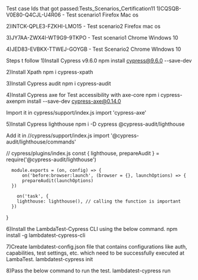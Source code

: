 Test case Ids that got passed:Tests_Scenarios_Certification11
1)CQSQB-V0E80-Q4CJL-U4R06  - Test scenario1 Firefox Mac os

2)INTCK-QPLE3-FZKHI-LMO15    - Test scenario2 Firefox mac os

3)JY7AA-ZWX4I-WT9G9-9TKPO  - Test scenario1 Chrome Windows 10

4)JED83-EVBKX-TTWEJ-GOYGB  - Test Scenario2 Chrome WIndows 10


Steps t follow
1)Install Cypress v9.6.0
npm install cypress@9.6.0 --save-dev

2)Install Xpath
  npm i cypress-xpath

3)Install Cypress audit
  npm i cypress-audit

4)Install Cypress axe for Test accessibility with axe-core
  npm i cypress-axenpm install --save-dev cypress-axe@0.14.0

Import it in cypress/support/index.js
  import 'cypress-axe'

5)Install Cypress lighthouse
  npm i -D cypress @cypress-audit/lighthouse

Add it in //cypress/support/index.js
  import '@cypress-audit/lighthouse/commands'


// cypress/plugins/index.js
  const { lighthouse, prepareAudit } = require('@cypress-audit/lighthouse')

      module.exports = (on, config) => {
          on('before:browser:launch', (browser = {}, launchOptions) => {
          prepareAudit(launchOptions)
      })

        on('task', {
        lighthouse: lighthouse(), // calling the function is important
      })
   }
   
   
6)Install the LambdaTest-Cypress CLI using the below command.
  npm install -g lambdatest-cypress-cli
  
7)Create lambdatest-config.json file that contains configurations like auth, capabilities, test settings, etc. which need to be successfully executed at LambaTest.
  lambdatest-cypress init
  
8)Pass the below command to run the test.
  lambdatest-cypress run

